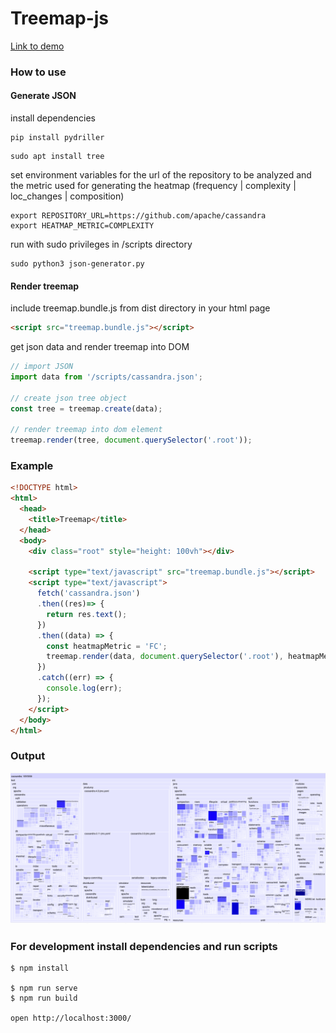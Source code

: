 # Treemap-js
[Link to demo](https://giselesousar.github.io/cassandra-treemap/)
### How to use
#### Generate JSON
install dependencies 
```
pip install pydriller
```
```
sudo apt install tree
```
set environment variables for the url of the repository to be analyzed and the metric used for generating the heatmap (frequency | complexity | loc_changes | composition)
```
export REPOSITORY_URL=https://github.com/apache/cassandra
export HEATMAP_METRIC=COMPLEXITY 
```
run with sudo privileges in /scripts directory
```
sudo python3 json-generator.py
```
#### Render treemap
include treemap.bundle.js from dist directory in your html page
```html
<script src="treemap.bundle.js"></script>
```
get json data and render treemap into DOM
```js
// import JSON
import data from '/scripts/cassandra.json';

// create json tree object
const tree = treemap.create(data);

// render treemap into dom element
treemap.render(tree, document.querySelector('.root'));
```
### Example 
```html
<!DOCTYPE html>
<html>
  <head>
    <title>Treemap</title>
  </head>
  <body>
    <div class="root" style="height: 100vh"></div>

    <script type="text/javascript" src="treemap.bundle.js"></script>
    <script type="text/javascript">
      fetch('cassandra.json')
      .then((res)=> {
        return res.text();
      })
      .then((data) => {
        const heatmapMetric = 'FC';
        treemap.render(data, document.querySelector('.root'), heatmapMetric);
      })
      .catch((err) => {
        console.log(err);
      });
    </script>
  </body>
</html>
```
### Output
![Treemap](img/cassandra_root_2.png)

### For development install dependencies and run scripts
```
$ npm install

$ npm run serve
$ npm run build

open http://localhost:3000/
```
